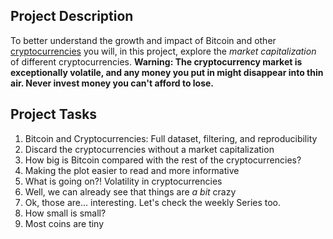 ## Project Description

To better understand the growth and impact of Bitcoin and other [cryptocurrencies](https://en.wikipedia.org/wiki/Cryptocurrency) you will, in this project, explore the *market capitalization* of different cryptocurrencies. **Warning: The cryptocurrency market is exceptionally volatile, and any money you put in might disappear into thin air. Never invest money you can't afford to lose.**

## Project Tasks

1. Bitcoin and Cryptocurrencies: Full dataset, filtering, and reproducibility
2. Discard the cryptocurrencies without a market capitalization
3. How big is Bitcoin compared with the rest of the cryptocurrencies?
4. Making the plot easier to read and more informative
5. What is going on?! Volatility in cryptocurrencies
6. Well, we can already see that things are *a bit* crazy
7. Ok, those are... interesting. Let's check the weekly Series too.
8. How small is small?
9. Most coins are tiny